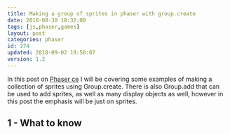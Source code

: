 ```yaml
---
title: Making a group of sprites in phaser with group.create
date: 2018-08-30 18:32:00
tags: [js,phaser,games]
layout: post
categories: phaser
id: 274
updated: 2018-09-02 19:50:07
version: 1.2
---
```


In this post on [Phaser ce](https://photonstorm.github.io/phaser-ce/) I will be covering some examples of making a collection of sprites using Group.create. There is also Group.add that can be used to add sprites, as well as many display objects as well, however in this post the emphasis will be just on sprites.

<!-- more -->

## 1 - What to know



